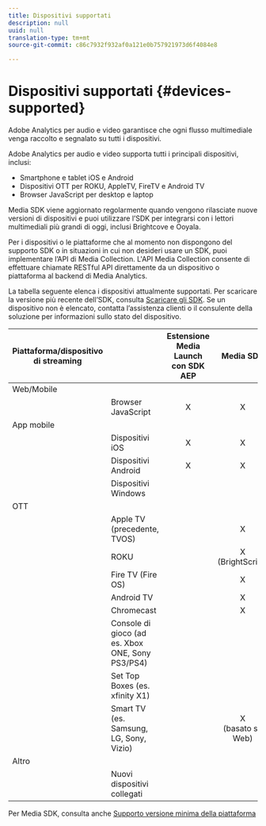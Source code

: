 ```yaml
---
title: Dispositivi supportati
description: null
uuid: null
translation-type: tm+mt
source-git-commit: c86c7932f932af0a121e0b757921973d6f4084e8

---
```



# Dispositivi supportati {#devices-supported}

Adobe Analytics per audio e video garantisce che ogni flusso multimediale venga raccolto e segnalato su tutti i dispositivi.

Adobe Analytics per audio e video supporta tutti i principali dispositivi, inclusi:

* Smartphone e tablet iOS e Android
* Dispositivi OTT per ROKU, AppleTV, FireTV e Android TV
* Browser JavaScript per desktop e laptop

Media SDK viene aggiornato regolarmente quando vengono rilasciate nuove versioni di dispositivi e puoi utilizzare l’SDK per integrarsi con i lettori multimediali più grandi di oggi, inclusi Brightcove e Ooyala.

Per i dispositivi o le piattaforme che al momento non dispongono del supporto SDK o in situazioni in cui non desideri usare un SDK, puoi implementare l’API di Media Collection. L&#39;API Media Collection consente di effettuare chiamate RESTful API direttamente da un dispositivo o piattaforma al backend di Media Analytics.

La tabella seguente elenca i dispositivi attualmente supportati. Per scaricare la versione più recente dell’SDK, consulta [Scaricare gli SDK](https://docs.adobe.com/content/help/en/media-analytics/using/sdk-implement/download-sdks.html). Se un dispositivo non è elencato, contatta l’assistenza clienti o il consulente della soluzione per informazioni sullo stato del dispositivo.


| Piattaforma/dispositivo di streaming |  | Estensione Media Launch con SDK AEP | Media SDK | API Media Collection |
|---------------------------|-----------------------------------------------|:----------------------------:|:-------------------:|:--------------------:|
| Web/Mobile |  |  |  |  |
|  | Browser JavaScript | X | X | X |
| App mobile |  |  |  |  |
|  | Dispositivi iOS | X | X | X |
|  | Dispositivi Android | X | X | X |
|  | Dispositivi Windows |  |  | X |
| OTT |  |  |  |  |
|  | Apple TV (precedente, TVOS) |  | X | X |
|  | ROKU |  | X<br>(BrightScript) | X<br>(nativo) |
|  | Fire TV (Fire OS) |  | X | X |
|  | Android TV |  | X | X |
|  | Chromecast |  | X | X |
|  | Console di gioco (ad es. Xbox ONE, Sony PS3/PS4) |  |  | X |
|  | Set Top Boxes (es. xfinity X1) |  |  | X |
|  | Smart TV (es. Samsung, LG, Sony, Vizio) |  | X<br>(basato su Web) | X |
| Altro |  |  |  |  |
|  | Nuovi dispositivi collegati |  |  | X |


Per Media SDK, consulta anche [Supporto versione minima della piattaforma](./sdk-implement/setup/setup-overview.md#minimum-platform-version)
